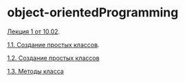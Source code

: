 # object-orientedProgramming

[Лекция 1 от 10.02](/lecture1.ipynb).

[1.1. Создание простых классов](/num11.ipynb).

[1.2. Создание простых классов](/)

[1.3. Методы класса](/)

